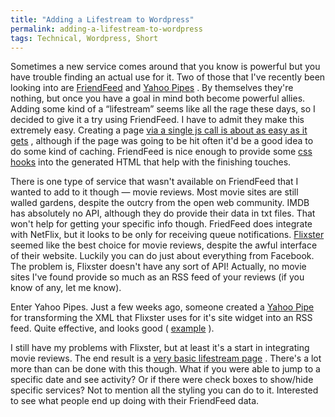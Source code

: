 ```yaml
---
title: "Adding a Lifestream to Wordpress"
permalink: adding-a-lifestream-to-wordpress
tags: Technical, Wordpress, Short
---
```


Sometimes a new service comes around that you know is powerful but you have trouble finding an actual use for it. Two of those that I've recently been looking into are [FriendFeed](http://www.friendfeed) and [Yahoo Pipes](http://pipes.yahoo.com/pipes/) . By themselves they're nothing, but once you have a goal in mind both become powerful allies. Adding some kind of a “lifestream” seems like all the rage these days, so I decided to give it a try using FriendFeed. I have to admit they make this extremely easy. Creating a page [via a single js call is about as easy as it gets](http://www.studionashvegas.com/2008/11/13/using-friendfeed-as-a-lifestream-within-wordpress/) , although if the page was going to be hit often it'd be a good idea to do some kind of caching. FriendFeed is nice enough to provide some [css hooks](http://friendfeed.com/embed/css) into the generated HTML that help with the finishing touches.

There is one type of service that wasn't available on FriendFeed that I wanted to add to it though — movie reviews. Most movie sites are still walled gardens, despite the outcry from the open web community. IMDB has absolutely no API, although they do provide their data in txt files. That won't help for getting your specific info though. FriedFeed does integrate with NetFlix, but it looks to be only for receiving queue notifications. [Flixster](http://www.flixster) seemed like the best choice for movie reviews, despite the awful interface of their website. Luckily you can do just about everything from Facebook. The problem is, Flixster doesn't have any sort of API! Actually, no movie sites I've found provide so much as an RSS feed of your reviews (if you know of any, let me know).

Enter Yahoo Pipes. Just a few weeks ago, someone created a [Yahoo Pipe](http://pipes.yahoo.com/pipes/pipe.info?_id=dd2129de62a32362e19b15b7791d16e7) for transforming the XML that Flixster uses for it's site widget into an RSS feed. Quite effective, and looks good ( [example](http://friendfeed.com/bdd?service=feed) ).

I still have my problems with Flixster, but at least it's a start in integrating movie reviews. The end result is a [very basic lifestream page](http://www.adamfortuna.com/lifestream/) . There's a lot more than can be done with this though. What if you were able to jump to a specific date and see activity? Or if there were check boxes to show/hide specific services? Not to mention all the styling you can do to it. Interested to see what people end up doing with their FriendFeed data.
